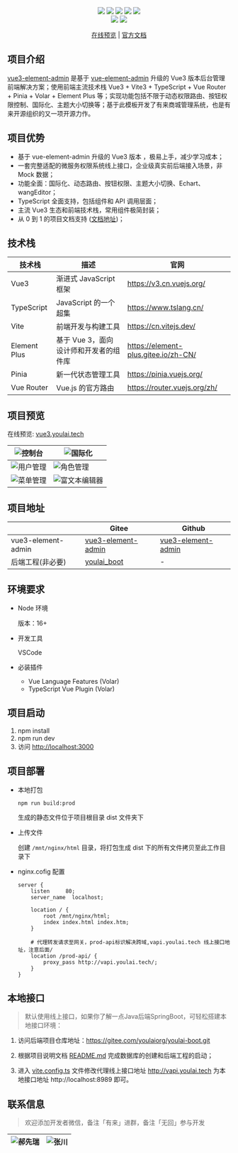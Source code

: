 <p align="center">
    <img src="https://img.shields.io/badge/Vue-3.2.40-brightgreen.svg"/>
    <img src="https://img.shields.io/badge/Vite-3.2.0-green.svg"/>
    <img src="https://img.shields.io/badge/Element Plus-2.2.17-blue.svg"/>
    <a src="https://github.com/hxrui" target="_blank">
        <img src="https://img.shields.io/github/stars/youlaitech/youlai-mall.svg?style=social&label=Stars"/>
    </a>
    <a href="https://gitee.com/youlaitech/youlai-mall" target="_blank">
        <img src="https://gitee.com/youlaiorg/vue3-element-admin/badge/star.svg"/>
    </a> 
    <br/>
    <img src="https://img.shields.io/badge/license-MIT-green.svg"/>
    <a href="https://gitee.com/youlaiorg" target="_blank">
        <img src="https://img.shields.io/badge/Author-有来开源组织-orange.svg"/>
    </a>
</p>
<p align="center">
<a target="_blank" href="http://vue3.youlai.tech">在线预览</a> |  <a target="_blank" href="https://www.youlai.tech/pages/5d571c/">官方文档</a> 
</p>

## 项目介绍

[vue3-element-admin](https://gitee.com/youlaiorg/vue3-element-admin) 是基于 [vue-element-admin](https://gitee.com/panjiachen/vue-element-admin) 升级的 Vue3 版本后台管理前端解决方案；使用前端主流技术栈 Vue3 + Vite3 + TypeScript + Vue Router + Pinia + Volar + Element Plus 等；实现功能包括不限于动态权限路由、按钮权限控制、国际化、主题大小切换等；基于此模板开发了有来商城管理系统，也是有来开源组织的又一项开源力作。

## 项目优势

- 基于 vue-element-admin 升级的 Vue3 版本 ，极易上手，减少学习成本；
- 一套完整适配的微服务权限系统线上接口，企业级真实前后端接入场景，非 Mock 数据；
- 功能全面：国际化、动态路由、按钮权限、主题大小切换、Echart、wangEditor；
- TypeScript 全面支持，包括组件和 API 调用层面；
- 主流 Vue3 生态和前端技术栈，常用组件极简封装；
- 从 0 到 1 的项目文档支持 ([文档地址](https://www.cnblogs.com/haoxianrui/p/16090029.html))；

## 技术栈

| 技术栈 | 描述 | 官网 |
| --- | --- | --- |
| Vue3 | 渐进式 JavaScript 框架 | https://v3.cn.vuejs.org/ |
| TypeScript | JavaScript 的一个超集 | https://www.tslang.cn/ |
| Vite | 前端开发与构建工具 | https://cn.vitejs.dev/ |
| Element Plus | 基于 Vue 3，面向设计师和开发者的组件库 | https://element-plus.gitee.io/zh-CN/ |
| Pinia | 新一代状态管理工具 | https://pinia.vuejs.org/ |
| Vue Router | Vue.js 的官方路由 | https://router.vuejs.org/zh/ |

## 项目预览

在线预览: [vue3.youlai.tech](http://vue3.youlai.tech)

| ![控制台](https://s2.loli.net/2022/12/09/34iklzLAnsIuXDh.png) | ![国际化](https://s2.loli.net/2022/04/07/lt6u2jMefpTJvkh.gif) |
| --- | --- |
| ![用户管理](https://s2.loli.net/2022/12/09/gjJibCaVP3Ysnoh.png) | ![角色管理](https://s2.loli.net/2022/12/09/xHoNctJj2hUfMO8.png) |
| ![菜单管理](https://s2.loli.net/2022/12/09/dah34MRfqiB2cez.png) |![富文本编辑器](https://s2.loli.net/2022/12/09/QzCDIwmqydtLPYr.png) |

## 项目地址

|  | Gitee | Github |
| --- | --- | --- |
| vue3-element-admin | [vue3-element-admin](https://gitee.com/youlaiorg/vue3-element-admin) | [vue3-element-admin](https://github.com/youlaitech/vue3-element-admin) |
| 后端工程(非必要) | [youlai_boot](https://gitee.com/youlaiorg/youlai-boot) | - |

## 环境要求

- Node 环境 

  版本：16+

- 开发工具

  VSCode

- 必装插件

  - Vue Language Features (Volar) 
  - TypeScript Vue Plugin (Volar)

## 项目启动

1. npm install
2. npm run dev
3. 访问 [http://localhost:3000](http://localhost:3000)

## 项目部署

- 本地打包

  ```
  npm run build:prod
  ```

  生成的静态文件位于项目根目录 dist 文件夹下

- 上传文件

  创建 `/mnt/nginx/html` 目录，将打包生成 dist 下的所有文件拷贝至此工作目录下

- nginx.cofig 配置

  ```
  server {
      listen     80;
      server_name  localhost;

      location / {
          root /mnt/nginx/html;
          index index.html index.htm;
      }

      # 代理转发请求至网关，prod-api标识解决跨域,vapi.youlai.tech 线上接口地址，注意后面/
      location /prod-api/ {
          proxy_pass http://vapi.youlai.tech/;
      }
  }

  ```
## 本地接口

> 默认使用线上接口，如果你了解一点Java后端SpringBoot，可轻松搭建本地接口环境：

1. 访问后端项目仓库地址：https://gitee.com/youlaiorg/youlai-boot.git

2. 根据项目说明文档 [README.md](https://gitee.com/youlaiorg/youlai-boot#%E9%A1%B9%E7%9B%AE%E8%BF%90%E8%A1%8C) 完成数据库的创建和后端工程的启动；
3. 进入 [vite.config.ts](vite.config.ts) 文件修改代理线上接口地址 http://vapi.youlai.tech 为本地接口地址 http://localhost:8989 即可。


## 联系信息

> 欢迎添加开发者微信，备注「有来」进群，备注「无回」参与开发

| ![郝先瑞](https://s2.loli.net/2022/04/06/yRx8uzj4emA5QVr.jpg) | ![张川](https://s2.loli.net/2022/04/06/cQihGv9uPsTjXk1.jpg) |
| --- | --- |
